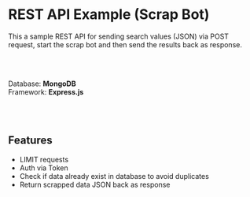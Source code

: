 # REST API Example (Scrap Bot)
This a sample REST API for sending search values (JSON) via POST request, start the scrap bot and then send the results back as response.

<br />
<br />



Database: **MongoDB**
<br /> Framework: **Express.js**

<br />
<br />

## Features
- LIMIT requests
- Auth via Token
- Check if data already exist in database to avoid duplicates
- Return scrapped data JSON back as response
